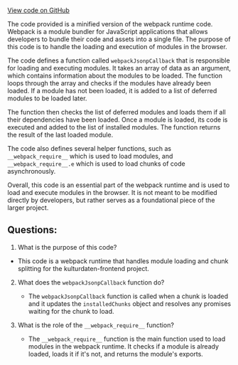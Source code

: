 [View code on GitHub](https://github.com/technologiestiftung/kulturdaten-frontend/blob/master/storybook-static/runtime~main.6c506e25.iframe.bundle.js)

The code provided is a minified version of the webpack runtime code. Webpack is a module bundler for JavaScript applications that allows developers to bundle their code and assets into a single file. The purpose of this code is to handle the loading and execution of modules in the browser.

The code defines a function called `webpackJsonpCallback` that is responsible for loading and executing modules. It takes an array of data as an argument, which contains information about the modules to be loaded. The function loops through the array and checks if the modules have already been loaded. If a module has not been loaded, it is added to a list of deferred modules to be loaded later.

The function then checks the list of deferred modules and loads them if all their dependencies have been loaded. Once a module is loaded, its code is executed and added to the list of installed modules. The function returns the result of the last loaded module.

The code also defines several helper functions, such as `__webpack_require__` which is used to load modules, and `__webpack_require__.e` which is used to load chunks of code asynchronously.

Overall, this code is an essential part of the webpack runtime and is used to load and execute modules in the browser. It is not meant to be modified directly by developers, but rather serves as a foundational piece of the larger project.
## Questions: 
 1. What is the purpose of this code?
   - This code is a webpack runtime that handles module loading and chunk splitting for the kulturdaten-frontend project.

2. What does the `webpackJsonpCallback` function do?
   - The `webpackJsonpCallback` function is called when a chunk is loaded and it updates the `installedChunks` object and resolves any promises waiting for the chunk to load.

3. What is the role of the `__webpack_require__` function?
   - The `__webpack_require__` function is the main function used to load modules in the webpack runtime. It checks if a module is already loaded, loads it if it's not, and returns the module's exports.
